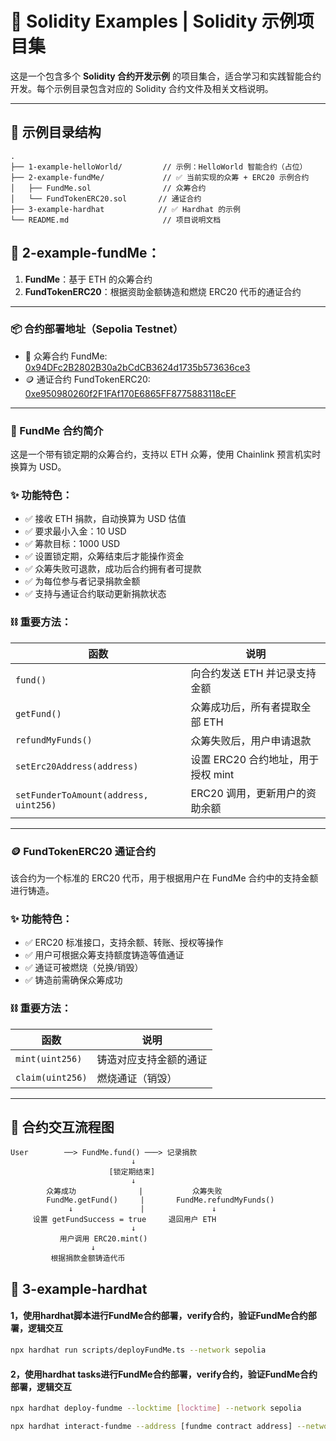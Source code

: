 # 🚀 Solidity Examples | Solidity 示例项目集

这是一个包含多个 **Solidity 合约开发示例** 的项目集合，适合学习和实践智能合约开发。每个示例目录包含对应的 Solidity 合约文件及相关文档说明。

---

## 📁 示例目录结构

```text
.
├── 1-example-helloWorld/         // 示例：HelloWorld 智能合约（占位）
├── 2-example-fundMe/             // ✅ 当前实现的众筹 + ERC20 示例合约
│   ├── FundMe.sol                // 众筹合约
│   └── FundTokenERC20.sol       // 通证合约
├── 3-example-hardhat            // ✅ Hardhat 的示例
└── README.md                     // 项目说明文档

```

## 🎯 2-example-fundMe：

1. **FundMe**：基于 ETH 的众筹合约
2. **FundTokenERC20**：根据资助金额铸造和燃烧 ERC20 代币的通证合约

---

### 📦 合约部署地址（Sepolia Testnet）

- 🧾 众筹合约 FundMe: [0x94DFc2B2802B30a2bCdCB3624d1735b573636ce3](https://sepolia.etherscan.io/address/0x94DFc2B2802B30a2bCdCB3624d1735b573636ce3)
- 🪙 通证合约 FundTokenERC20: [0xe950980260f2F1FAf170E6865FF8775883118cEF](https://sepolia.etherscan.io/address/0xe950980260f2F1FAf170E6865FF8775883118cEF)

---

### 🧾 FundMe 合约简介

这是一个带有锁定期的众筹合约，支持以 ETH 众筹，使用 Chainlink 预言机实时换算为 USD。

### ✨ 功能特色：

- ✅ 接收 ETH 捐款，自动换算为 USD 估值
- ✅ 要求最小入金：10 USD
- ✅ 筹款目标：1000 USD
- ✅ 设置锁定期，众筹结束后才能操作资金
- ✅ 众筹失败可退款，成功后合约拥有者可提款
- ✅ 为每位参与者记录捐款金额
- ✅ 支持与通证合约联动更新捐款状态

### ⛓️ 重要方法：

| 函数 | 说明 |
|------|------|
| `fund()` | 向合约发送 ETH 并记录支持金额 |
| `getFund()` | 众筹成功后，所有者提取全部 ETH |
| `refundMyFunds()` | 众筹失败后，用户申请退款 |
| `setErc20Address(address)` | 设置 ERC20 合约地址，用于授权 mint |
| `setFunderToAmount(address, uint256)` | ERC20 调用，更新用户的资助余额 |

---

### 🪙 FundTokenERC20 通证合约

该合约为一个标准的 ERC20 代币，用于根据用户在 FundMe 合约中的支持金额进行铸造。

### ✨ 功能特色：

- ✅ ERC20 标准接口，支持余额、转账、授权等操作
- ✅ 用户可根据众筹支持额度铸造等值通证
- ✅ 通证可被燃烧（兑换/销毁）
- ✅ 铸造前需确保众筹成功

### ⛓️ 重要方法：

| 函数 | 说明 |
|------|------|
| `mint(uint256)` | 铸造对应支持金额的通证 |
| `claim(uint256)` | 燃烧通证（销毁） |

---

## 🔄 合约交互流程图

```text
User        ──> FundMe.fund() ───> 记录捐款
                           ↓
                      [锁定期结束]
                           ↓
        众筹成功              |           众筹失败
        FundMe.getFund()     |       FundMe.refundMyFunds()
             ↓               |               ↓
     设置 getFundSuccess = true     退回用户 ETH
                           ↓
           用户调用 ERC20.mint()
                  ↓
         根据捐款金额铸造代币
```

## 🎯 3-example-hardhat
#### 1，使用hardhat脚本进行FundMe合约部署，verify合约，验证FundMe合约部署，逻辑交互

```bash
npx hardhat run scripts/deployFundMe.ts --network sepolia
```

#### 2，使用hardhat tasks进行FundMe合约部署，verify合约，验证FundMe合约部署，逻辑交互

```bash
npx hardhat deploy-fundme --locktime [locktime] --network sepolia
```
```bash
npx hardhat interact-fundme --address [fundme contract address] --network sepolia
```
